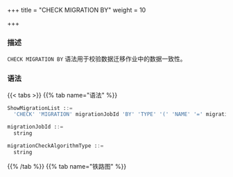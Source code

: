 +++
title = "CHECK MIGRATION BY"
weight = 10

+++

### 描述

`CHECK MIGRATION BY` 语法用于校验数据迁移作业中的数据一致性。

### 语法

{{< tabs >}}
{{% tab name="语法" %}}
```sql
ShowMigrationList ::=
  'CHECK' 'MIGRATION' migrationJobId 'BY' 'TYPE' '(' 'NAME' '=' migrationCheckAlgorithmType ')'

migrationJobId ::=
  string

migrationCheckAlgorithmType ::=
  string
```
{{% /tab %}}
{{% tab name="铁路图" %}}
<iframe frameborder="0" name="diagram" id="diagram" width="100%" height="100%"></iframe>
{{% /tab %}}
{{< /tabs >}}

### 补充说明

- `migrationJobId` 需要通过 [SHOW MIGRATION LIST](/cn/user-manual/shardingsphere-proxy/distsql/syntax/ral/migration/show-migration-list/) 语法查询获得

- `migrationCheckAlgorithmType` 需要通过 [SHOW MIGRATION CHECK ALGORITHMS](/cn/user-manual/shardingsphere-proxy/distsql/syntax/ral/migration/show-migration-check-algorithm/) 语法查询获得

### 示例

- 校验数据迁移作业中数据一致性

```sql
CHECK MIGRATION 'j01016e501b498ed1bdb2c373a2e85e2529a6' BY TYPE (NAME='CRC32_MATCH');
```

### 保留字

`CHECK`、`MIGRATION`、`BY`、`TYPE`

### 相关链接

- [保留字](/cn/user-manual/shardingsphere-proxy/distsql/syntax/reserved-word/)
- [SHOW MIGRATION LIST](/cn/user-manual/shardingsphere-proxy/distsql/syntax/ral/migration/show-migration-list/)
- [SHOW MIGRATION CHECK ALGORITHMS](/cn/user-manual/shardingsphere-proxy/distsql/syntax/ral/migration/show-migration-check-algorithm/)
